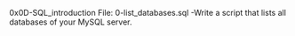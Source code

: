 0x0D-SQL_introduction
File: 0-list_databases.sql -Write a script that lists all databases of your MySQL server.

